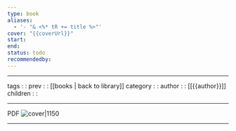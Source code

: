```yaml
---
type: book
aliases:
  - '- "& <%* tR += title %>"'
cover: "{{coverUrl}}"
start: 
end: 
status: todo
recommendedby:
---
```

---
tags : :
prev : : [[books | back to library]]
category : :
author : : [[{{author}}]]
children : :

---
PDF
![cover|1150]({{coverUrl}})

---
